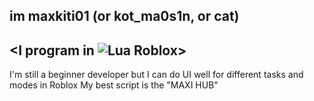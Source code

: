 im maxkiti01 (or kot_ma0s1n, or cat)
--------------------------------------------
<I program in 	![Lua](https://img.shields.io/badge/lua-%232C2D72.svg?style=for-the-badge&logo=lua&logoColor=white) Roblox>
-------------------------------------------


I'm still a beginner developer but I can do UI well for different tasks and modes in Roblox
My best script is the "MAXI HUB"
